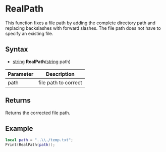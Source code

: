 # RealPath

This function fixes a file path by adding the complete directory path and replacing backslashes with forward slashes. The file path does not have to specify an existing file.

## Syntax
- [string]([string.md](https://www.lua.org/manual/5.4/manual.html#6.4)) **RealPath**([string](https://www.lua.org/manual/5.4/manual.html#6.4) path)

| Parameter | Description |
|---|---|
| path | file path to correct |

## Returns
Returns the corrected file path.

## Example

```lua
local path = "..\\./temp.txt";
Print(RealPath(path));
```
